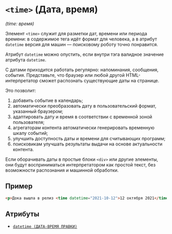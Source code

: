 # `<time>` (Дата, время)

_(time: время)_

Элемент `<time>` служит для разметки дат, времени или периода времени: в содержимое тега идёт формат для человека, а в атрибут `datetime` версия для машин — поисковому роботу точно понравится.

Атрибут `datetime` можно опустить, если внутри тэга валидное значение атрибута `datetime`.

С датами приходится работать регулярно: напоминания, сообщения, события. Представьте, что браузер или любой другой HTML-интерпретатор сможет распознать существующие даты на странице.

Это позволит:

1. добавить событие в календарь;
2. автоматически преобразовать дату в пользовательский формат, указанный браузером;
3. адаптировать дату и время в соответствии с временной зоной пользователя;
4. агрегаторам контента автоматически генерировать временную шкалу событий;
5. улучшить доступность даты и времени для считывающих программ;
6. поисковикам улучшать результаты выдачи на основе актуальности контента.

Если оборачивать даты в простые блоки `<div>` или другие элементы, они будут восприниматься интерпретатором как простой текст, без возможности распознания и машинной обработки.

## Пример

```html
<p>Дока вышла в релиз <time datetime="2021-10-12">12 октября 2021</time></p>
```

## Атрибуты

- [`datetime (ДАТА-ВРЕМЯ ПРАВКИ)`](../ATTRIBUTES/datetime.md)
